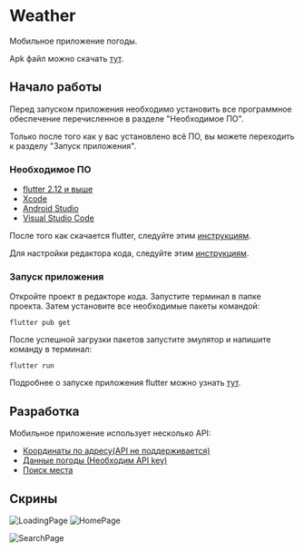 # Weather

Мобильное приложение погоды.

Apk файл можно скачать [тут](https://github.com/EgorShiryaev/Weather/releases).

## Начало работы

Перед запуском приложения необходимо установить все программное обеспечение перечисленное в разделе "Необходимое ПО". 

Только после того как у вас установлено всё ПО, вы можете переходить к разделу "Запуск приложения".

### Необходимое ПО

- [flutter 2.12 и выше](https://docs.flutter.dev/development/tools/sdk/releases)
- [Xcode](https://apps.apple.com/ru/app/xcode/id497799835?mt=12)
- [Android Studio](https://developer.android.com/studio)
- [Visual Studio Code](https://code.visualstudio.com/)

После того как скачается flutter, следуйте этим [инструкциям](https://docs.flutter.dev/get-started/install).

Для настройки редактора кода, следуйте этим [инструкциям](https://docs.flutter.dev/get-started/editor?tab=vscode).

### Запуск приложения

Откройте проект в редакторе кода. Запустите терминал в папке проекта. Затем установите все необходимые пакеты командой:

```
flutter pub get
```

После успешной загрузки пакетов запустите эмулятор и напишите команду в терминал:

```
flutter run
```

Подробнее о запуске приложения flutter можно узнать [тут](https://docs.flutter.dev/get-started/test-drive?tab=vscode).

## Разработка

Мобильное приложение использует несколько API:
- [Координаты по адресу(API не поддерживается)](search.maps.sputnik.ru)
- [Данные погоды (Необходим API key)]( https://openweathermap.org)
- [Поиск места](https://developers.google.com/maps/documentation/places/web-service/overview)

## Скрины

![LoadingPage](https://user-images.githubusercontent.com/80877621/196800859-f47eb013-2b02-4431-83a5-35928aad94d5.png)
![HomePage](https://user-images.githubusercontent.com/80877621/196800898-a11d8cd7-3a0d-40c9-9f95-4f72a4baf15b.png)

![SearchPage](https://user-images.githubusercontent.com/80877621/196800965-3a99e647-438f-4412-aadd-c600135b7938.png)
